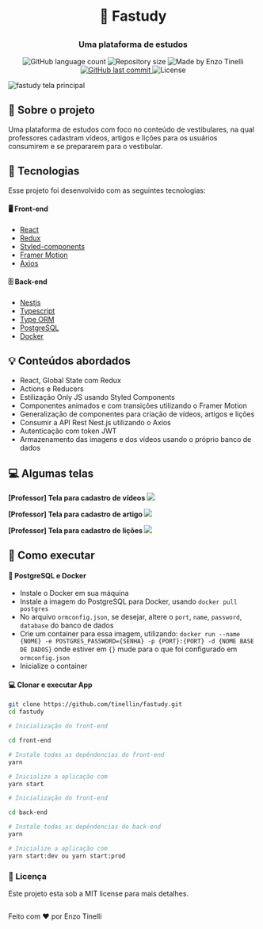 <div align="center">
   <h1>📖 Fastudy</h1>
</div>

##
<h3 align="center"> Uma plataforma de estudos </h3>

<p align="center">
  <img alt="GitHub language count" src="https://img.shields.io/github/languages/count/tinellin/fastudy?color=007bff">

  <img alt="Repository size" src="https://img.shields.io/github/repo-size/tinellin/fastudy?color=007bff">
  	
  <img alt="Made by Enzo Tinelli" src="https://img.shields.io/badge/made%20by-Enzo Tinelli-%2304D361?color=007bff">
	
  
  <a href="https://github.com/tinellin/fastudy/commits/main">
    <img alt="GitHub last commit" src="https://img.shields.io/github/last-commit/tinellin/fastudy?color=007bff">
  </a>

  <img alt="License" src="https://img.shields.io/badge/license-MIT-brightgreen?color=007bff">
</p>

<img src="https://cdn.discordapp.com/attachments/1054613216359108718/1158108331370631309/image.png?ex=651b0bee&is=6519ba6e&hm=3050cc41b314c0fea8b5ff70a79b9d93ed4ddb1ae12f8326f7619bade08d2afe&" alt="fastudy tela principal"/>

<h2> 📄 Sobre o projeto </h2>

<p> Uma plataforma de estudos com foco no conteúdo de vestibulares, na qual professores cadastram vídeos, artigos e lições para os usuários consumirem e se prepararem para o vestibular.

</p>

<h2> 🧪 Tecnologias </h2>

Esse projeto foi desenvolvido com as seguintes tecnologias:

<h4> 🖥️ Front-end </h4>

- [React](https://reactjs.org)
- [Redux](https://redux.js.org/)
- [Styled-components](https://styled-components.com/)
- [Framer Motion](https://www.framer.com/motion/)
- [Axios](https://axios-http.com/ptbr/)

<h4> 🗄️ Back-end </h4>

- [Nestjs](https://nestjs.com/)
- [Typescript](https://www.typescriptlang.org/)
- [Type ORM](https://typeorm.io/)
- [PostgreSQL](https://www.postgresql.org/)
- [Docker](https://www.docker.com/)

<h2> 💡 Conteúdos abordados</h2>

- React, Global State com Redux
- Actions e Reducers
- Estilização Only JS usando Styled Components
- Componentes animados e com transições utilizando o Framer Motion
- Generalização de componentes para criação de vídeos, artigos e lições
- Consumir a API Rest Nest.js utilizando o Axios
- Autenticação com token JWT
- Armazenamento das imagens e dos vídeos usando o próprio banco de dados

<h2> 💻 Algumas telas </h2>
<b> [Professor] Tela para cadastro de vídeos </b>
<img src="https://cdn.discordapp.com/attachments/1054613216359108718/1158126143212376075/Screenshot_from_2023-10-01_16-39-31.png?ex=651b1c85&is=6519cb05&hm=570186357c17f23376a6ce92c051dede257dc4a202faa23b6a576411ee7ff059&"/>

<b> [Professor] Tela para cadastro de artigo </b>
<img src="https://cdn.discordapp.com/attachments/1054613216359108718/1158126143493386291/Screenshot_from_2023-10-01_16-38-59.png?ex=651b1c85&is=6519cb05&hm=2bbd6942aed43f57b017cc27aaebce684dfe0809ec794ddc8edbccd1073396c0&"/>

<b> [Professor] Tela para cadastro de lições </b>
<img src="https://media.discordapp.net/attachments/1054613216359108718/1158126143757619330/Screenshot_from_2023-10-01_16-35-45.png?ex=651b1c85&is=6519cb05&hm=b4a8f53b04d201f8ec7a69be706a3d6e5ea2bc1478de1871b92b413b7ca7866f&=&width=1318&height=658"/>

<h2> 🚀 Como executar </h2>

<h4> 💽 PostgreSQL e Docker </h4>

- Instale o Docker em sua máquina
- Instale a imagem do PostgreSQL para Docker, usando ``` docker pull postgres ```
- No arquivo ``` ormconfig.json ```, se desejar, altere o ```port```, ```name```, ```password```, ```database``` do banco de dados
- Crie um container para essa imagem, utilizando: ``` docker run --name {NOME} -e POSTGRES_PASSWORD={SENHA} -p {PORT}:{PORT} -d {NOME BASE DE DADOS} ```
  onde estiver em ```{}``` mude para o que foi configurado em ``` ormconfig.json ```
- Inicialize o container

<h4> 💻 Clonar e executar App </h4>

```bash
git clone https://github.com/tinellin/fastudy.git
cd fastudy
```

```bash
# Inicialização do front-end

cd front-end

# Instale todas as depêndencias do front-end
yarn

# Inicialize a aplicação com
yarn start
```

```bash
# Inicialização do front-end

cd back-end

# Instale todas as depêndencias do back-end
yarn

# Inicialize a aplicação com
yarn start:dev ou yarn start:prod
```

<h3> 🧾 Licença </h3>
Este projeto esta sob a MIT license para mais detalhes.

##

Feito com ❤️ por Enzo Tinelli</br>
